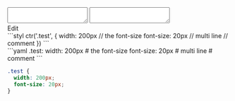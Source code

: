 <div data-size="160" data-example="comments" class="code-cont">
    <div class="code">
        <div class="code-wrap">
            <textarea id="stylus"></textarea>
            <textarea id="css"></textarea>
            <div class="edit-code">
                <span>Edit</span>
            </div>
        </div>
    </div>
</div>


<div data-size="160" data-examples="stylus"></div>
```styl
ctr('.test', {
  width: 200px
  // the font-size
  font-size: 20px
  // multi line
  // comment
})
```

<div data-size="160" data-examples="yaml"></div>
```yaml
.test:
  width: 200px
  # the font-size
  font-size: 20px
  # multi line
  # comment
```

```css
.test {
  width: 200px;
  font-size: 20px;
}
```
<div class="cf"></div>
